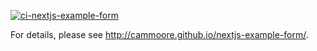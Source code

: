 [![ci-nextjs-example-form](https://github.com/cammoore/nextjs-example-form/actions/workflows/ci.yml/badge.svg)](https://github.com/cammoore/nextjs-example-form/actions/workflows/ci.yml)

For details, please see http://cammoore.github.io/nextjs-example-form/.
